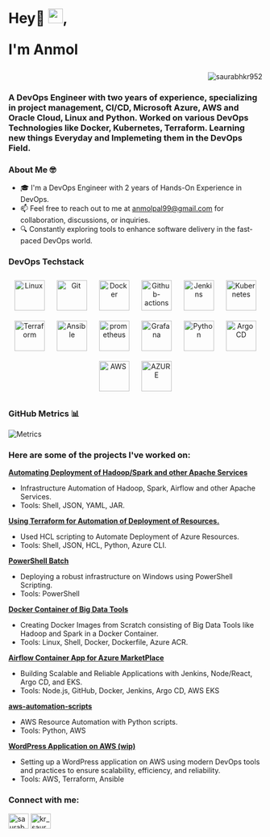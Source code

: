 <h1 align="left">Hey👋 <img src="https://github.com/TheDudeThatCode/TheDudeThatCode/blob/master/Assets/Hi.gif" width="29">,

I'm Anmol<div align="right">
    
</div></h1>
<div align="right">
    <img src="https://komarev.com/ghpvc/?username=saurabhkr952&label=Profile%20views&color=0e75b6&style=flat" alt="saurabhkr952">
</div>



<h3 align="left"> A DevOps Engineer with two years of experience, specializing in project management, CI/CD, Microsoft Azure, AWS and Oracle Cloud, Linux and Python. Worked on various DevOps Technologies like Docker, Kubernetes, Terraform. Learning new things Everyday and Implemeting them in the DevOps Field.</h3> 


### About Me 🤓

- 🎓 I'm a DevOps Engineer with 2 years of Hands-On Experience in DevOps.
- 📫 Feel free to reach out to me at [anmolpal99@gmail.com](mailto:anmolpal99@gmail.com) for collaboration, discussions, or inquiries.
- 🔍 Constantly exploring tools to enhance software delivery in the fast-paced DevOps world.


### DevOps Techstack 

<div align="center"> 
<img style="margin: 10px" src="https://profilinator.rishav.dev/skills-assets/linux-original.svg" alt="Linux" height="60" />
<img style="margin: 10px" src="https://profilinator.rishav.dev/skills-assets/git-scm-icon.svg" alt="Git" height="60" /> 
<img style="margin: 10px" src="https://profilinator.rishav.dev/skills-assets/docker-original-wordmark.svg" alt="Docker" height="60" />    
<img style="margin: 10px" src="https://seeklogo.com/images/G/github-actions-logo-031704BDC6-seeklogo.com.png" alt="Github-actions" height="60" />
<img style="margin: 10px" src="https://profilinator.rishav.dev/skills-assets/jenkins-icon.svg" alt="Jenkins" height="60" /> 
<img style="margin: 10px" src="https://profilinator.rishav.dev/skills-assets/kubernetes-icon.svg" alt="Kubernetes" height="60" /> 
<img style="margin: 10px" src="https://profilinator.rishav.dev/skills-assets/terraformio-icon.svg" alt="Terraform" height="60" />   
<img style="margin: 10px" src="https://media.trustradius.com/product-logos/ai/vQ/ATKTZ7HRC8TF.PNG" alt="Ansible" height="60" />  
<img style="margin: 10px" src="https://upload.wikimedia.org/wikipedia/commons/thumb/3/38/Prometheus_software_logo.svg/2066px-Prometheus_software_logo.svg.png" alt="prometheus" height="60" />
<img style="margin: 10px" src="https://profilinator.rishav.dev/skills-assets/grafana.png" alt="Grafana" height="60" />    
<img style="margin: 10px" src="https://profilinator.rishav.dev/skills-assets/python-original.svg" alt="Python" height="60" />  
<img style="margin: 10px" src="https://coralogix.com/wp-content/uploads/2021/06/Argo-CD-Version-Tags-1000X1000.png" alt="Argo CD" height="60" />
<img style="margin: 10px" src="https://www.sophos.com/sites/default/files/2022-02/aws-logo-white-orange.png" alt="AWS" height="60" />      
<img style="margin: 10px" src="https://swimburger.net/media/ppnn3pcl/azure.png" alt="AZURE" height="60" /> 
</div>

### GitHub Metrics 📊
![Metrics](https://metrics.lecoq.io/saurabhkr952?template=classic&base.header=0&base.activity=0&base.community=0&base.metadata=0&base=header%2C%20activity%2C%20community%2C%20repositories%2C%20metadata&base.indepth=false&base.hireable=false&base.skip=false&config.timezone=Asia%2FCalcutta)


### Here are some of the projects I've worked on:

**[Automating Deployment of Hadoop/Spark and other Apache Services](https://github.com/anmolpal/Nucleus-Master-and-Slave-Shell)**
- Infrastructure Automation of Hadoop, Spark, Airflow and other Apache Services.
- Tools: Shell, JSON, YAML, JAR.

**[Using Terraform for Automation of Deployment of Resources.](https://github.com/anmolpal/TerraformTemplate-Azure)**
- Used HCL scripting to Automate Deployment of Azure Resources.
- Tools: Shell, JSON, HCL, Python, Azure CLI.

**[PowerShell Batch](https://github.com/anmolpal/PowerShell-Batch)**
- Deploying a robust infrastructure on Windows using PowerShell Scripting.
- Tools: PowerShell

**[Docker Container of Big Data Tools](https://hub.docker.com/repository/docker/anmolrecker/spark-hadoop/general)**
- Creating Docker Images from Scratch consisting of Big Data Tools like Hadoop and Spark in a Docker Container.
- Tools: Linux, Shell, Docker, Dockerfile, Azure ACR.

**[Airflow Container App for Azure MarketPlace](https://azuremarketplace.microsoft.com/en-us/marketplace/apps/kockpitanalyticspvtltd1645177427945.container-airflow?tab=Overview)**
- Building Scalable and Reliable Applications with Jenkins, Node/React, Argo CD, and EKS.
- Tools: Node.js, GitHub, Docker, Jenkins, Argo CD, AWS EKS

**[aws-automation-scripts](https://github.com/Saurabhkr952/python-automation-scripts)**
- AWS Resource Automation with Python scripts.
- Tools: Python, AWS

**[WordPress Application on AWS (wip)](https://github.com/Saurabhkr952/Wordpress-Application-on-AWS)**
- Setting up a WordPress application on AWS using modern DevOps tools and practices to ensure scalability, efficiency, and reliability.
- Tools: AWS, Terraform, Ansible

<h3 align="left">Connect with me:</h3>
<p align="left">
  <a href="https://www.linkedin.com/in/anmol-pal-b8855a147/" target="blank"><img align="center" src="https://raw.githubusercontent.com/rahuldkjain/github-profile-readme-generator/master/src/images/icons/Social/linked-in-alt.svg" alt="saurabhkr952" height="30" width="40" /></a>
  <a href="https://www.instagram.com/anmol_pal99/" target="blank"><img align="center" src="https://raw.githubusercontent.com/rahuldkjain/github-profile-readme-generator/master/src/images/icons/Social/instagram.svg" alt="kr_saurabh_952" height="30" width="40" /></a>
  
</p>
